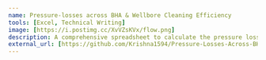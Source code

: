 ```yaml
---
name: Pressure-losses across BHA & Wellbore Cleaning Efficiency
tools: [Excel, Technical Writing]
image: [https://i.postimg.cc/XvVZsKVx/flow.png]
description: A comprehensive spreadsheet to calculate the pressure losses, transport ratio (hole cleaning performance) and graphically show sensitivity analysis by considering multiple factors involved while drilling.
external_url: [https://github.com/Krishna1594/Pressure-Losses-Across-BHA-and-Wellbore-Cleaning-Efficiency]
---
```

